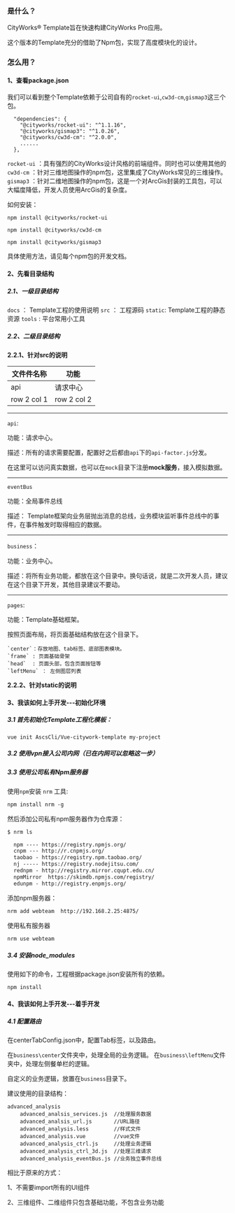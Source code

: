 ### 是什么？

CityWorks® Template旨在快速构建CityWorks Pro应用。

这个版本的Template充分的借助了Npm包，实现了高度模块化的设计。



### 怎么用？

#### 1、查看package.json

我们可以看到整个Template依赖于公司自有的`rocket-ui`,`cw3d-cm`,`gismap3`这三个包。

```
  "dependencies": {
    "@cityworks/rocket-ui": "^1.1.16",
    "@cityworks/gismap3": "^1.0.26",
    "@cityworks/cw3d-cm": "^2.0.0",
    ......
  },
```
`rocket-ui` ：具有强烈的CityWorks设计风格的前端组件。同时也可以使用其他的
`cw3d-cm`   ：针对三维地图操作的npm包，这里集成了CityWorks常见的三维操作。
`gismap3`   ：针对二维地图操作的npm包，这是一个对ArcGis封装的工具包，可以大幅度降低，开发人员使用ArcGis的复杂度。

如何安装：

```
npm install @cityworks/rocket-ui

npm install @cityworks/cw3d-cm

npm install @cityworks/gismap3
```

具体使用方法，请见每个npm包的开发文档。


#### 2、先看目录结构

##### 2.1、一级目录结构
`docs`  ： Template工程的使用说明
`src`   ： 工程源码
`static`:  Template工程的静态资源
`tools` :  平台常用小工具
##### 2.2、二级目录结构

**2.2.1、针对src的说明**

文件件名称 | 功能
---|---
api | 请求中心
row 2 col 1 | row 2 col 2

---
`api`:

功能：请求中心。

描述：所有的请求需要配置，配置好之后都由`api`下的`api-factor.js`分发。

在这里可以访问真实数据，也可以在`mock`目录下注册**mock服务**，接入模拟数据。

---

`eventBus`

功能：全局事件总线

描述： Template框架向业务层抛出消息的总线，业务模块监听事件总线中的事件，在事件触发时取得相应的数据。

---

`business`：

功能：业务中心。

描述：将所有业务功能，都放在这个目录中。换句话说，就是二次开发人员，建议在这个目录下开发，其他目录建议不要动。

---

`pages`:

功能：Template基础框架。

按照页面布局，将页面基础结构放在这个目录下。

    `center`：存放地图、tab标签、底部图表模块。
    `frame` : 页面基础骨架
    `head`  : 页面头部，包含页面按钮等
    `leftMenu` ： 左侧图层列表


**2.2.2、针对static的说明**


#### 3、我该如何上手开发---初始化环境

##### 3.1 首先初始化Template工程化模板：
```
vue init AscsCli/Vue-citywork-template my-project
```

##### 3.2 使用vpn接入公司内网（已在内网可以忽略这一步）

##### 3.3 使用公司私有Npm服务器

使用`npm`安装 `nrm` 工具:

```html
npm install nrm -g
```

然后添加公司私有npm服务器作为仓库源：

```html
$ nrm ls

  npm ---- https://registry.npmjs.org/
  cnpm --- http://r.cnpmjs.org/
  taobao - https://registry.npm.taobao.org/
  nj ----- https://registry.nodejitsu.com/
  rednpm - http://registry.mirror.cqupt.edu.cn/
  npmMirror  https://skimdb.npmjs.com/registry/
  edunpm - http://registry.enpmjs.org/
```

添加npm服务器：
```html
nrm add webteam  http://192.168.2.25:4875/
```

使用私有服务器
```html
nrm use webteam
```

##### 3.4 安装node_modules

使用如下的命令，工程根据package.json安装所有的依赖。

```
npm install
```

#### 4、我该如何上手开发---着手开发

##### 4.1 配置路由

在centerTabConfig.json中，配置Tab标签，以及路由。

在`business\center`文件夹中，处理全局的业务逻辑。
在`business\leftMenu`文件夹中，处理左侧餐单栏的逻辑。

自定义的业务逻辑，放置在`business`目录下。

建议使用的目录结构：

```
advanced_analysis
    advanced_analsis_services.js  //处理服务数据
    advanced_analsis_url.js       //URL路径
    advanced_analysis.less        //样式文件
    advanced_analysis.vue         //vue文件
    advanced_analysis_ctrl.js     //处理业务逻辑
    advanced_analysis_ctrl_3d.js  //处理三维请求
    advanced_analysis_eventBus.js //业务独立事件总线
```

相比于原来的方式：

1、不需要import所有的UI组件

2、三维组件、二维组件只包含基础功能，不包含业务功能


